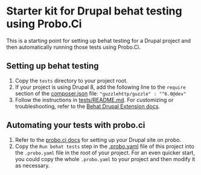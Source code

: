 # Starter kit for Drupal behat testing using Probo.Ci

This is a starting point for setting up behat testing for a Drupal
project and then automatically running those tests using Probo.Ci.

## Setting up behat testing
1. Copy the `tests` directory to your project root.
1. If your project is using Drupal 8, add the following line to the
`require` section of the [composer.json](tests/composer.json) file:
`"guzzlehttp/guzzle" : "^6.0@dev"`
1. Follow the instructions in [tests/README.md](tests/README.md).  For 
customizing or troubleshooting, refer to the [Behat Drupal Extension
docs](https://behat-drupal-extension.readthedocs.io).

## Automating your tests with probo.ci
1. Refer to the [probo.ci docs](https://docs.probo.ci/tutorials/drupal-github-quickstart/)
for setting up your Drupal site on probo.
1. Copy the `Run behat tests` step in the [.probo.yaml](.probo.yaml)
file of this project into the `.probo.yaml` file in the root of your
project.  For an even quicker start, you could copy the whole
`.probo.yaml` to your project and then modify it as necessary.
